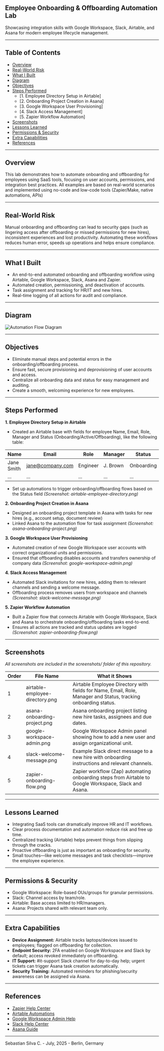 ## Employee Onboarding & Offboarding Automation Lab

Showcasing integration skills with Google Workspace, Slack, Airtable, and Asana for modern employee lifecycle management.

---

## Table of Contents

- [Overview](#overview)
- [Real-World Risk](#real-world-risk)
- [What I Built](#what-i-built)
- [Diagram](#diagram)
- [Objectives](#objectives)
- [Steps Performed](#steps-performed)
    - [1. Employee Directory Setup in Airtable]
    - [2. Onboarding Project Creation in Asana]
    - [3. Google Workspace User Provisioning]
    - [4. Slack Access Management]
    - [5. Zapier Workflow Automation]
- [Screenshots](#screenshots)
- [Lessons Learned](#lessons-learned)
- [Permissions & Security](#permissions--security)
- [Extra Capabilities](#extra-capabilities)
- [References](#references)

---

## Overview

This lab demonstrates how to automate onboarding and offboarding for employees using SaaS tools, focusing on user accounts, permissions, and integration best practices. All examples are based on real-world scenarios and implemented using no-code and low-code tools (Zapier/Make, native automations, APIs)

---

## Real-World Risk

Manual onboarding and offboarding can lead to security gaps (such as lingering access after offboarding or missed permissions for new hires), inconsistent experiences and lost productivity. Automating these workflows reduces human error, speeds up operations and helps ensure compliance.

---

## What I Built

- An end-to-end automated onboarding and offboarding workflow using Airtable, Google Workspace, Slack, Asana and Zapier.
- Automated creation, permissioning, and deactivation of accounts.
- Task assignment and tracking for HR/IT and new hires.
- Real-time logging of all actions for audit and compliance.

---

## Diagram

![Automation Flow Diagram](./diagram.png)

---

## Objectives

- Eliminate manual steps and potential errors in the onboarding/offboarding process.
- Ensure fast, secure provisioning and deprovisioning of user accounts and access.
- Centralize all onboarding data and status for easy management and auditing.
- Create a smooth, welcoming experience for new employees.

---

## Steps Performed

**1. Employee Directory Setup in Airtable**
   - Created an Airtable base with fields for employee Name, Email, Role, Manager and Status (Onboarding/Active/Offboarding), like the following table:
     
   | Name        | Email             | Role      | Manager   | Status        |
   |-------------|-------------------|-----------|-----------|---------------|
   | Jane Smith  | jane@company.com  | Engineer  | J. Brown  | Onboarding    |
   | ...         | ...               | ...       | ...       | ...           |

   - Set up automations to trigger onboarding/offboarding flows based on the Status field *(Screenshot: airtable-employee-directory.png)*

**2. Onboarding Project Creation in Asana**
   - Designed an onboarding project template in Asana with tasks for new hires (e.g., account setup, document review)
   - Linked Asana to the automation flow for task assignment *(Screenshot: asana-onboarding-project.png)*

**3. Google Workspace User Provisioning**
   - Automated creation of new Google Workspace user accounts with correct organizational units and permissions.
   - Ensured that offboarding disables accounts and transfers ownership of company data *(Screenshot: google-workspace-admin.png)*

**4. Slack Access Management**
   - Automated Slack invitations for new hires, adding them to relevant channels and sending a welcome message.
   - Offboarding process removes users from workspace and channels *(Screenshot: slack-welcome-message.png)*

**5. Zapier Workflow Automation**
   - Built a Zapier flow that connects Airtable with Google Workspace, Slack and Asana to orchestrate onboarding/offboarding tasks end-to-end.
   - Ensures all actions are tracked and status updates are logged *(Screenshot: zapier-onboarding-flow.png)*

---

## Screenshots

*All screenshots are included in the screenshots/ folder of this repository.*

| Order | File Name                        | What it Shows                                                                                                   |
|-------|----------------------------------|-----------------------------------------------------------------------------------------------------------------|
| 1     | airtable-employee-directory.png  | Airtable Employee Directory with fields for Name, Email, Role, Manager and Status, tracking onboarding status.  |
| 2     | asana-onboarding-project.png     | Asana onboarding project listing new hire tasks, assignees and due dates.                                       |
| 3     | google-workspace-admin.png       | Google Workspace Admin panel showing how to add a new user and assign organizational unit.                      |
| 4     | slack-welcome-message.png        | Example Slack direct message to a new hire with onboarding instructions and relevant channels.                  |
| 5     | zapier-onboarding-flow.png       | Zapier workflow (Zap) automating onboarding steps from Airtable to Google Workspace, Slack and Asana.           |

---

## Lessons Learned

- Integrating SaaS tools can dramatically improve HR and IT workflows.
- Clear process documentation and automation reduce risk and free up time.
- Centralized tracking (Airtable) helps prevent things from slipping through the cracks.
- Proactive offboarding is just as important as onboarding for security.
- Small touches—like welcome messages and task checklists—improve the employee experience.

---

## Permissions & Security

- Google Workspace: Role-based OUs/groups for granular permissions.  
- Slack: Channel access by team/role.  
- Airtable: Base access limited to HR/managers.  
- Asana: Projects shared with relevant team only.

---

## Extra Capabilities

- **Device Assignment:** Airtable tracks laptops/devices issued to employees; flagged on offboarding for collection.
- **Endpoint Security:** 2FA enabled on Google Workspace and Slack by default; access revoked immediately on offboarding.
- **IT Support:** #it-support Slack channel for day-to-day help; urgent tickets can trigger Asana task creation automatically.
- **Security Training:** Automated reminders for phishing/security awareness can be assigned via Asana.

---

## References

- [Zapier Help Center](https://help.zapier.com/)
- [Airtable Automations](https://support.airtable.com/docs/automations-overview)
- [Google Workspace Admin Help](https://support.google.com/a/)
- [Slack Help Center](https://slack.com/help/categories/200111606)
- [Asana Guide](https://asana.com/guide)

---

Sebastian Silva C. - July, 2025 - Berlin, Germany
